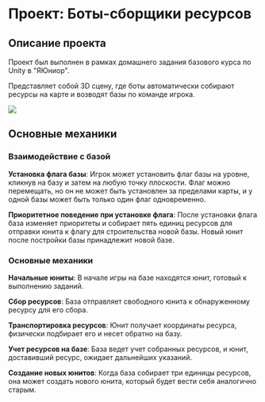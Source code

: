 # Проект: Боты-сборщики ресурсов

## Описание проекта

Проект был выполнен в рамках домашнего задания базового курса по Unity в "ЯЮниор".

Представляет собой 3D сцену, где боты автоматически собирают ресурсы на карте и возводят базы по команде игрока.

![](https://github.com/skoofix/BotsCollectors/blob/main/sources/gameplay.gif)

## Основные механики

### Взаимодействие с базой

**Установка флага базы**: Игрок может установить флаг базы на уровне, кликнув на базу и затем на любую точку плоскости. Флаг можно перемещать, но он не может быть установлен за пределами карты, и у одной базы может быть только один флаг одновременно.

**Приоритетное поведение при установке флага**: После установки флага база изменяет приоритеты и собирает пять единиц ресурсов для отправки юнита к флагу для строительства новой базы. Новый юнит после постройки базы принадлежит новой базе.

### Основные механики

 **Начальные юниты**: В начале игры на базе находятся юнит, готовый к выполнению заданий.
 
 **Сбор ресурсов**: База отправляет свободного юнита к обнаруженному ресурсу для его сбора.
 
 **Транспортировка ресурсов**: Юнит получает координаты ресурса, физически подбирает его и несет обратно на базу.
 
 **Учет ресурсов на базе**: База ведет учет собранных ресурсов, и юнит, доставивший ресурс, ожидает дальнейших указаний.
 
 **Создание новых юнитов**: Когда база собирает три единицы ресурсов, она может создать нового юнита, который будет вести себя аналогично старым.
